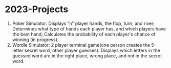 # 2023-Projects
1. Poker Simulator: Displays ”n” player hands, the flop, turn, and river; Determines what type of hands each player has, and which players have the best hand; Calculates the probability of each player's chance of winning (in progress).
2. Wordle Simulator: 2 player terminal game(one person creates the 5-letter secret word, other player guesses). Displays which letters in the guessed word are in the right place, wrong place, and not in the secret word.
